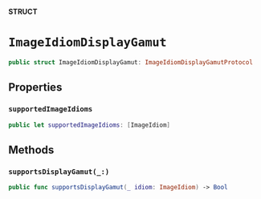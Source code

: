 **STRUCT**

# `ImageIdiomDisplayGamut`

```swift
public struct ImageIdiomDisplayGamut: ImageIdiomDisplayGamutProtocol
```

## Properties
### `supportedImageIdioms`

```swift
public let supportedImageIdioms: [ImageIdiom]
```

## Methods
### `supportsDisplayGamut(_:)`

```swift
public func supportsDisplayGamut(_ idiom: ImageIdiom) -> Bool
```
